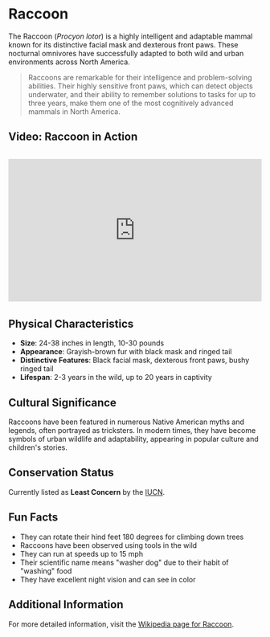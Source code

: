 # Raccoon

The Raccoon (*Procyon lotor*) is a highly intelligent and adaptable mammal known for its distinctive facial mask and dexterous front paws. These nocturnal omnivores have successfully adapted to both wild and urban environments across North America.

> Raccoons are remarkable for their intelligence and problem-solving abilities. Their highly sensitive front paws, which can detect objects underwater, and their ability to remember solutions to tasks for up to three years, make them one of the most cognitively advanced mammals in North America.

## Video: Raccoon in Action
<div class="video-container" style="position: relative; padding-bottom: 56.25%; height: 0; overflow: hidden; max-width: 100%; margin: 2rem 0;">
    <iframe style="position: absolute; top: 0; left: 0; width: 100%; height: 100%;" 
            src="https://www.youtube.com/embed/8X7U9qXzqXc" 
            title="Raccoon in Action" 
            frameborder="0" 
            allow="accelerometer; autoplay; clipboard-write; encrypted-media; gyroscope; picture-in-picture" 
            allowfullscreen>
    </iframe>
</div>

## Physical Characteristics

- **Size**: 24-38 inches in length, 10-30 pounds
- **Appearance**: Grayish-brown fur with black mask and ringed tail
- **Distinctive Features**: Black facial mask, dexterous front paws, bushy ringed tail
- **Lifespan**: 2-3 years in the wild, up to 20 years in captivity

## Cultural Significance
Raccoons have been featured in numerous Native American myths and legends, often portrayed as tricksters. In modern times, they have become symbols of urban wildlife and adaptability, appearing in popular culture and children's stories.

## Conservation Status
Currently listed as **Least Concern** by the [IUCN](https://www.iucnredlist.org/species/41686/45216638).

## Fun Facts
- They can rotate their hind feet 180 degrees for climbing down trees
- Raccoons have been observed using tools in the wild
- They can run at speeds up to 15 mph
- Their scientific name means "washer dog" due to their habit of "washing" food
- They have excellent night vision and can see in color

## Additional Information
For more detailed information, visit the [Wikipedia page for Raccoon](https://en.wikipedia.org/wiki/Raccoon). 